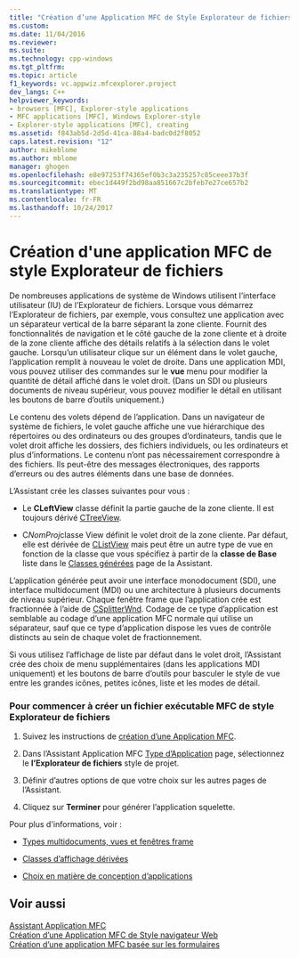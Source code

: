 ```yaml
---
title: "Création d’une Application MFC de Style Explorateur de fichiers | Documents Microsoft"
ms.custom: 
ms.date: 11/04/2016
ms.reviewer: 
ms.suite: 
ms.technology: cpp-windows
ms.tgt_pltfrm: 
ms.topic: article
f1_keywords: vc.appwiz.mfcexplorer.project
dev_langs: C++
helpviewer_keywords:
- browsers [MFC], Explorer-style applications
- MFC applications [MFC], Windows Explorer-style
- Explorer-style applications [MFC], creating
ms.assetid: f843ab5d-2d5d-41ca-88a4-badc0d2f8052
caps.latest.revision: "12"
author: mikeblome
ms.author: mblome
manager: ghogen
ms.openlocfilehash: e8e97253f74365ef0b3c3a235257c85ceee37b3f
ms.sourcegitcommit: ebec1d449f2bd98aa851667c2bfeb7e27ce657b2
ms.translationtype: MT
ms.contentlocale: fr-FR
ms.lasthandoff: 10/24/2017
---
```

# <a name="creating-a-file-explorer-style-mfc-application"></a>Création d'une application MFC de style Explorateur de fichiers
De nombreuses applications de système de Windows utilisent l’interface utilisateur (IU) de l’Explorateur de fichiers. Lorsque vous démarrez l’Explorateur de fichiers, par exemple, vous consultez une application avec un séparateur vertical de la barre séparant la zone cliente. Fournit des fonctionnalités de navigation et le côté gauche de la zone cliente et à droite de la zone cliente affiche des détails relatifs à la sélection dans le volet gauche. Lorsqu’un utilisateur clique sur un élément dans le volet gauche, l’application remplit à nouveau le volet de droite. Dans une application MDI, vous pouvez utiliser des commandes sur le **vue** menu pour modifier la quantité de détail affiché dans le volet droit. (Dans un SDI ou plusieurs documents de niveau supérieur, vous pouvez modifier le détail en utilisant les boutons de barre d’outils uniquement.)  
  
 Le contenu des volets dépend de l’application. Dans un navigateur de système de fichiers, le volet gauche affiche une vue hiérarchique des répertoires ou des ordinateurs ou des groupes d’ordinateurs, tandis que le volet droit affiche les dossiers, des fichiers individuels, ou les ordinateurs et plus d’informations. Le contenu n’ont pas nécessairement correspondre à des fichiers. Ils peut-être des messages électroniques, des rapports d’erreurs ou des autres éléments dans une base de données.  
  
 L’Assistant crée les classes suivantes pour vous :  
  
-   Le **CLeftView** classe définit la partie gauche de la zone cliente. Il est toujours dérivé [CTreeView](../../mfc/reference/ctreeview-class.md).  
  
-   C*NomProj*classe View définit le volet droit de la zone cliente. Par défaut, elle est dérivée de [CListView](../../mfc/reference/clistview-class.md) mais peut être un autre type de vue en fonction de la classe que vous spécifiez à partir de la **classe de Base** liste dans le [Classes générées](../../mfc/reference/generated-classes-mfc-application-wizard.md) page de la Assistant.  
  
 L’application générée peut avoir une interface monodocument (SDI), une interface multidocument (MDI) ou une architecture à plusieurs documents de niveau supérieur. Chaque fenêtre frame que l’application crée est fractionnée à l’aide de [CSplitterWnd](../../mfc/reference/csplitterwnd-class.md). Codage de ce type d’application est semblable au codage d’une application MFC normale qui utilise un séparateur, sauf que ce type d’application dispose les vues de contrôle distincts au sein de chaque volet de fractionnement.  
  
 Si vous utilisez l’affichage de liste par défaut dans le volet droit, l’Assistant crée des choix de menu supplémentaires (dans les applications MDI uniquement) et les boutons de barre d’outils pour basculer le style de vue entre les grandes icônes, petites icônes, liste et les modes de détail.  
  
### <a name="to-begin-creating-a-file-explorer-style-mfc-executable"></a>Pour commencer à créer un fichier exécutable MFC de style Explorateur de fichiers  
  
1.  Suivez les instructions de [création d’une Application MFC](../../mfc/reference/creating-an-mfc-application.md).  
  
2.  Dans l’Assistant Application MFC [Type d’Application](../../mfc/reference/application-type-mfc-application-wizard.md) page, sélectionnez le **l’Explorateur de fichiers** style de projet.  
  
3.  Définir d’autres options de que votre choix sur les autres pages de l’Assistant.  
  
4.  Cliquez sur **Terminer** pour générer l’application squelette.  
  
 Pour plus d'informations, voir :  
  
-   [Types multidocuments, vues et fenêtres frame](../../mfc/multiple-document-types-views-and-frame-windows.md)  
  
-   [Classes d’affichage dérivées](../../mfc/derived-view-classes-available-in-mfc.md)  
  
-   [Choix en matière de conception d’applications](../../mfc/application-design-choices.md)  
  
## <a name="see-also"></a>Voir aussi  
 [Assistant Application MFC](../../mfc/reference/mfc-application-wizard.md)   
 [Création d’une Application MFC de Style navigateur Web](../../mfc/reference/creating-a-web-browser-style-mfc-application.md)   
 [Création d’une application MFC basée sur les formulaires](../../mfc/reference/creating-a-forms-based-mfc-application.md)

